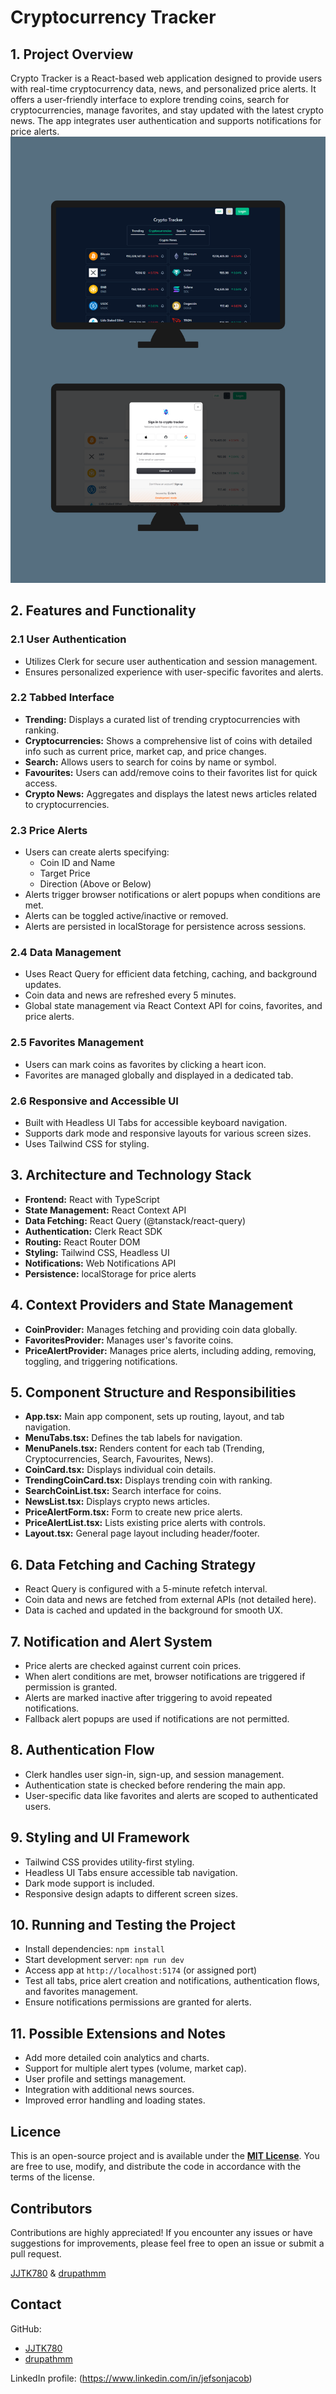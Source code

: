 # Cryptocurrency Tracker

## 1. Project Overview
Crypto Tracker is a React-based web application designed to provide users with real-time cryptocurrency data, news, and personalized price alerts. It offers a user-friendly interface to explore trending coins, search for cryptocurrencies, manage favorites, and stay updated with the latest crypto news. The app integrates user authentication and supports notifications for price alerts.
![image alt](https://github.com/JJTK780/Crypto-Currency-Tracker/blob/fadde2033cf043e883753dce0f08dddae1bbab89/screenshot%20%20proj%20gitu.png)
## 2. Features and Functionality

### 2.1 User Authentication
- Utilizes Clerk for secure user authentication and session management.
- Ensures personalized experience with user-specific favorites and alerts.

### 2.2 Tabbed Interface
- **Trending:** Displays a curated list of trending cryptocurrencies with ranking.
- **Cryptocurrencies:** Shows a comprehensive list of coins with detailed info such as current price, market cap, and price changes.
- **Search:** Allows users to search for coins by name or symbol.
- **Favourites:** Users can add/remove coins to their favorites list for quick access.
- **Crypto News:** Aggregates and displays the latest news articles related to cryptocurrencies.

### 2.3 Price Alerts
- Users can create alerts specifying:
  - Coin ID and Name
  - Target Price
  - Direction (Above or Below)
- Alerts trigger browser notifications or alert popups when conditions are met.
- Alerts can be toggled active/inactive or removed.
- Alerts are persisted in localStorage for persistence across sessions.

### 2.4 Data Management
- Uses React Query for efficient data fetching, caching, and background updates.
- Coin data and news are refreshed every 5 minutes.
- Global state management via React Context API for coins, favorites, and price alerts.

### 2.5 Favorites Management
- Users can mark coins as favorites by clicking a heart icon.
- Favorites are managed globally and displayed in a dedicated tab.

### 2.6 Responsive and Accessible UI
- Built with Headless UI Tabs for accessible keyboard navigation.
- Supports dark mode and responsive layouts for various screen sizes.
- Uses Tailwind CSS for styling.

## 3. Architecture and Technology Stack
- **Frontend:** React with TypeScript
- **State Management:** React Context API
- **Data Fetching:** React Query (@tanstack/react-query)
- **Authentication:** Clerk React SDK
- **Routing:** React Router DOM
- **Styling:** Tailwind CSS, Headless UI
- **Notifications:** Web Notifications API
- **Persistence:** localStorage for price alerts

## 4. Context Providers and State Management
- **CoinProvider:** Manages fetching and providing coin data globally.
- **FavoritesProvider:** Manages user's favorite coins.
- **PriceAlertProvider:** Manages price alerts, including adding, removing, toggling, and triggering notifications.

## 5. Component Structure and Responsibilities
- **App.tsx:** Main app component, sets up routing, layout, and tab navigation.
- **MenuTabs.tsx:** Defines the tab labels for navigation.
- **MenuPanels.tsx:** Renders content for each tab (Trending, Cryptocurrencies, Search, Favourites, News).
- **CoinCard.tsx:** Displays individual coin details.
- **TrendingCoinCard.tsx:** Displays trending coin with ranking.
- **SearchCoinList.tsx:** Search interface for coins.
- **NewsList.tsx:** Displays crypto news articles.
- **PriceAlertForm.tsx:** Form to create new price alerts.
- **PriceAlertList.tsx:** Lists existing price alerts with controls.
- **Layout.tsx:** General page layout including header/footer.

## 6. Data Fetching and Caching Strategy
- React Query is configured with a 5-minute refetch interval.
- Coin data and news are fetched from external APIs (not detailed here).
- Data is cached and updated in the background for smooth UX.

## 7. Notification and Alert System
- Price alerts are checked against current coin prices.
- When alert conditions are met, browser notifications are triggered if permission is granted.
- Alerts are marked inactive after triggering to avoid repeated notifications.
- Fallback alert popups are used if notifications are not permitted.

## 8. Authentication Flow
- Clerk handles user sign-in, sign-up, and session management.
- Authentication state is checked before rendering the main app.
- User-specific data like favorites and alerts are scoped to authenticated users.

## 9. Styling and UI Framework
- Tailwind CSS provides utility-first styling.
- Headless UI Tabs ensure accessible tab navigation.
- Dark mode support is included.
- Responsive design adapts to different screen sizes.

## 10. Running and Testing the Project
- Install dependencies: `npm install`
- Start development server: `npm run dev`
- Access app at `http://localhost:5174` (or assigned port)
- Test all tabs, price alert creation and notifications, authentication flows, and favorites management.
- Ensure notifications permissions are granted for alerts.

## 11. Possible Extensions and Notes
- Add more detailed coin analytics and charts.
- Support for multiple alert types (volume, market cap).
- User profile and settings management.
- Integration with additional news sources.
- Improved error handling and loading states.

## Licence

This is an open-source project and is available under the [**MIT License**](LICENSE). You are free to use, modify, and distribute the code in accordance with the terms of the license.

## Contributors

Contributions are highly appreciated! If you encounter any issues or have suggestions for improvements, please feel free to open an issue or submit a pull request.

[JJTK780](https://github.com/JJTK780) & [drupathmm](https://github.com/drupathmm)

## Contact

GitHub:

- [JJTK780](https://github.com/JJTK780)
- [drupathmm](https://github.com/drupathmm)

LinkedIn profile: (https://www.linkedin.com/in/jefsonjacob)
